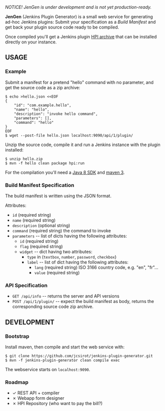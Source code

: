 
*NOTICE! JenGen is under development and is not yet production-ready.*

**JenGen** (Jenkins Plugin Generator) is a small web service for generating ad-hoc Jenkins plugins:
Submit your specification as a _Build Manifest_ and get back your plugin source code ready to be compiled.

Once compiled you'll get a Jenkins plugin [HPI archive](https://wiki.jenkins-ci.org/display/JENKINS/Plugin+tutorial) that can be installed directly on your instance.


USAGE
-----

### Example

Submit a manifest for a pretend "hello" command with no parameter,
and get the source code as a zip archive:

	$ echo >hello.json <<EOF
	{
		"id": "com.example.hello",
		"name": "hello",
		"description": "invoke hello command",
		"parameters": [],
		"command": "hello"
	}
	EOF
	$ wget --post-file hello.json localhost:9090/api/1/plugin/

Unzip the source code,
compile it and run a Jenkins instance with the plugin installed:

	$ unzip hello.zip
	$ mvn -f hello clean package hpi:run

For the compilation you'll need a
[Java 8 SDK](http://java.oracle.com)
and
[maven 3](http://maven.apache.org).

### Build Manifest Specification

The build manifest is written using the JSON format.

Attributes:
  * `id` (required string)
  * `name` (required string)
  * `description` (optional string)
  * `command` (required string) the command to invoke
  * `parameters` -- list of dicts having the following attributes:
    - `id` (required string)
    - `flag` (required string)
    - `widget` -- dict having two attributes:
      - `type` in (`textbox`, `number`, `password`, `checkbox`)
      - `label` -- list of dict having the following attributes:
        * `lang` (required string) ISO 3166 country code, e.g. "en", "fr"...
        * `value` (required string)

### API Specification

  * `GET /api/info` -- returns the server and API versions
  * `POST /api/1/plugin/` -- expect the build manifest as body, returns the corresponding source code zip archive.


DEVELOPMENT
-----------

### Bootstrap

Install maven, then compile and start the web service with:

	$ git clone https://github.com/jcsirot/jenkins-plugin-generator.git
	$ mvn -f jenkins-plugin-generator clean compile exec

The webservice starts on `localhost:9090`.

### Roadmap

  * ✓ REST API + compiler
  * ✗ Webapp form designer
  * ✗ HPI Repository (who want to pay the bill?)

